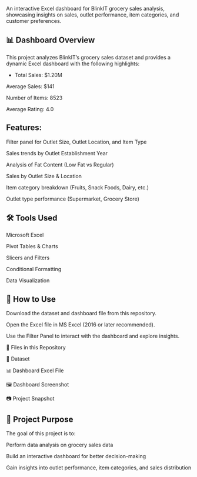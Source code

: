 An interactive Excel dashboard for BlinkIT grocery sales analysis, showcasing insights on sales, outlet performance, item categories, and customer preferences.

## 📊 Dashboard Overview

This project analyzes BlinkIT’s grocery sales dataset and provides a dynamic Excel dashboard with the following highlights:

- Total Sales: $1.20M

Average Sales: $141

Number of Items: 8523

Average Rating: 4.0

## Features:

Filter panel for Outlet Size, Outlet Location, and Item Type

Sales trends by Outlet Establishment Year

Analysis of Fat Content (Low Fat vs Regular)

Sales by Outlet Size & Location

Item category breakdown (Fruits, Snack Foods, Dairy, etc.)

Outlet type performance (Supermarket, Grocery Store)

## 🛠 Tools Used

Microsoft Excel

Pivot Tables & Charts

Slicers and Filters

Conditional Formatting

Data Visualization

## 🚀 How to Use

Download the dataset and dashboard file from this repository.

Open the Excel file in MS Excel (2016 or later recommended).

Use the Filter Panel to interact with the dashboard and explore insights.

📂 Files in this Repository

📑 Dataset

📊 Dashboard Excel File

🖼 Dashboard Screenshot

📷 Project Snapshot

## 📌 Project Purpose

The goal of this project is to:

Perform data analysis on grocery sales data

Build an interactive dashboard for better decision-making

Gain insights into outlet performance, item categories, and sales distribution
